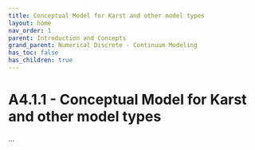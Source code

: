 ```yaml
---
title: Conceptual Model for Karst and other model types
layout: home
nav_order: 1
parent: Introduction and Concepts
grand_parent: Numerical Discrete - Continuum Modeling
has_toc: false
has_children: true
---
```


<script
  src="https://cdn.mathjax.org/mathjax/latest/MathJax.js?config=TeX-AMS-MML_HTMLorMML"
  type="text/javascript">
</script>

# A4.1.1 - Conceptual Model for Karst and other model types

...
